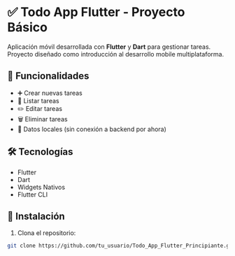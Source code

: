 # ✅ Todo App Flutter - Proyecto Básico

Aplicación móvil desarrollada con **Flutter** y **Dart** para gestionar tareas. Proyecto diseñado como introducción al desarrollo mobile multiplataforma.

## 📱 Funcionalidades

- ➕ Crear nuevas tareas
- 📄 Listar tareas
- ✏️ Editar tareas
- 🗑️ Eliminar tareas
- 💾 Datos locales (sin conexión a backend por ahora)

## 🛠️ Tecnologías

- Flutter
- Dart
- Widgets Nativos
- Flutter CLI

## 🚀 Instalación

1. Clona el repositorio:
```bash
git clone https://github.com/tu_usuario/Todo_App_Flutter_Principiante.git
